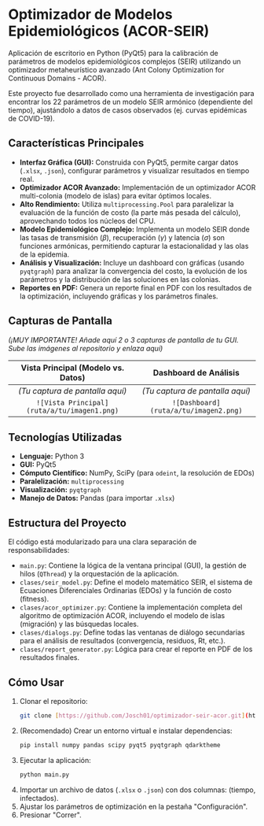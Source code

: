 # Optimizador de Modelos Epidemiológicos (ACOR-SEIR)

Aplicación de escritorio en Python (PyQt5) para la calibración de parámetros de modelos epidemiológicos complejos (SEIR) utilizando un optimizador metaheurístico avanzado (Ant Colony Optimization for Continuous Domains - ACOR).

Este proyecto fue desarrollado como una herramienta de investigación para encontrar los 22 parámetros de un modelo SEIR armónico (dependiente del tiempo), ajustándolo a datos de casos observados (ej. curvas epidémicas de COVID-19).

## Características Principales

* **Interfaz Gráfica (GUI):** Construida con PyQt5, permite cargar datos (`.xlsx`, `.json`), configurar parámetros y visualizar resultados en tiempo real.
* **Optimizador ACOR Avanzado:** Implementación de un optimizador ACOR multi-colonia (modelo de islas) para evitar óptimos locales.
* **Alto Rendimiento:** Utiliza `multiprocessing.Pool` para paralelizar la evaluación de la función de costo (la parte más pesada del cálculo), aprovechando todos los núcleos del CPU.
* **Modelo Epidemiológico Complejo:** Implementa un modelo SEIR donde las tasas de transmisión ($\beta$), recuperación ($\gamma$) y latencia ($\sigma$) son funciones armónicas, permitiendo capturar la estacionalidad y las olas de la epidemia.
* **Análisis y Visualización:** Incluye un dashboard con gráficas (usando `pyqtgraph`) para analizar la convergencia del costo, la evolución de los parámetros y la distribución de las soluciones en las colonias.
* **Reportes en PDF:** Genera un reporte final en PDF con los resultados de la optimización, incluyendo gráficas y los parámetros finales.

## Capturas de Pantalla

*(¡MUY IMPORTANTE! Añade aquí 2 o 3 capturas de pantalla de tu GUI. Sube las imágenes al repositorio y enlaza aquí)*

| Vista Principal (Modelo vs. Datos) | Dashboard de Análisis |
| :---: | :---: |
| *(Tu captura de pantalla aquí)* | *(Tu captura de pantalla aquí)* |
| `![Vista Principal](ruta/a/tu/imagen1.png)` | `![Dashboard](ruta/a/tu/imagen2.png)` |

## Tecnologías Utilizadas

* **Lenguaje:** Python 3
* **GUI:** PyQt5
* **Cómputo Científico:** NumPy, SciPy (para `odeint`, la resolución de EDOs)
* **Paralelización:** `multiprocessing`
* **Visualización:** `pyqtgraph`
* **Manejo de Datos:** Pandas (para importar `.xlsx`)

## Estructura del Proyecto

El código está modularizado para una clara separación de responsabilidades:

* `main.py`: Contiene la lógica de la ventana principal (GUI), la gestión de hilos (`QThread`) y la orquestación de la aplicación.
* `clases/seir_model.py`: Define el modelo matemático SEIR, el sistema de Ecuaciones Diferenciales Ordinarias (EDOs) y la función de costo (fitness).
* `clases/acor_optimizer.py`: Contiene la implementación completa del algoritmo de optimización ACOR, incluyendo el modelo de islas (migración) y las búsquedas locales.
* `clases/dialogs.py`: Define todas las ventanas de diálogo secundarias para el análisis de resultados (convergencia, residuos, Rt, etc.).
* `clases/report_generator.py`: Lógica para crear el reporte en PDF de los resultados finales.

## Cómo Usar

1.  Clonar el repositorio:
    ```bash
    git clone [https://github.com/Josch01/optimizador-seir-acor.git](https://github.com/Josch01/optimizador-seir-acor.git)
    ```
2.  (Recomendado) Crear un entorno virtual e instalar dependencias:
    ```bash
    pip install numpy pandas scipy pyqt5 pyqtgraph qdarktheme
    ```
3.  Ejecutar la aplicación:
    ```bash
    python main.py
    ```
4.  Importar un archivo de datos (`.xlsx` o `.json`) con dos columnas: (tiempo, infectados).
5.  Ajustar los parámetros de optimización en la pestaña "Configuración".
6.  Presionar "Correr".
